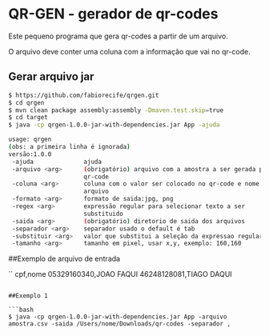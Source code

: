 # QR-GEN - gerador de qr-codes

Este pequeno programa que gera qr-codes a partir de um arquivo.

O arquivo deve conter uma coluna com a informação que vai no qr-code.


## Gerar arquivo jar

```bash
$ https://github.com/fabiorecife/qrgen.git
$ cd qrgen
$ mvn clean package assembly:assembly -Dmaven.test.skip=true
$ cd target
$ java -cp qrgen-1.0.0-jar-with-dependencies.jar App -ajuda

usage: qrgen
(obs: a primeira linha é ignorada)
versão:1.0.0
 -ajuda              ajuda
 -arquivo <arg>      (obrigatório) arquivo com a amostra a ser gerada pelo
                     qr-code
 -coluna <arg>       coluna com o valor ser colocado no qr-code e nome do
                     arquivo
 -formato <arg>      formato de saida:jpg, png
 -regex <arg>        expressão regular para selecionar texto a ser
                     substituido
 -saida <arg>        (obrigatório) diretorio de saida dos arquivos
 -separador <arg>    separador usado o default é tab
 -substituir <arg>   valor que substitui a seleção da expressao regular
 -tamanho <arg>      tamanho em pixel, usar x,y, exemplo: 160,160

```


##Exemplo de arquivo de entrada

``
cpf,nome
05329160340,JOAO FAQUI
46248128081,TIAGO DAQUI 
```

##Exemplo 1 

```bash
$ java -cp qrgen-1.0.0-jar-with-dependencies.jar App -arquivo amostra.csv -saida /Users/nome/Downloads/qr-codes -separador ,  
```